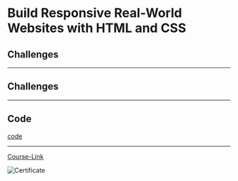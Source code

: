 # Build Responsive Real-World Websites with HTML and CSS
## Challenges

---
## Challenges
---
## Code
[code](code)

---
[Course-Link]()<br>

![Certificate](https://via.placeholder.com/468x300?text=Certificate+Here)
